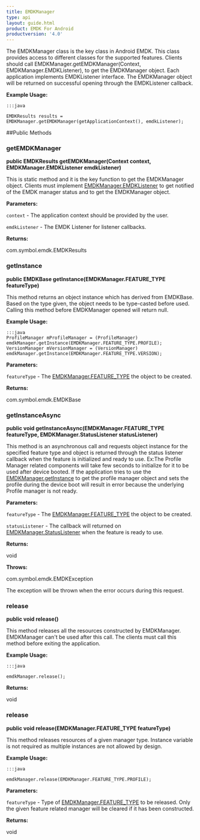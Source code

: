 ```yaml
---
title: EMDKManager
type: api
layout: guide.html
product: EMDK For Android
productversion: '4.0'
---
```



The EMDKManager class is the key class in Android EMDK. This class provides access to different classes for the supported features. 
 Clients should call EMDKManager.getEMDKManager(Context, EMDKManager.EMDKListener), to get the EMDKManager object. 
 Each application implements EMDKListener interface. 
 The EMDKManager object will be returned on successful opening through the EMDKListener callback.
 
 

**Example Usage:**
	
	:::java
	
	EMDKResults results = EMDKManager.getEMDKManager(getApplicationContext(), emdkListener);
	


##Public Methods

### getEMDKManager

**public EMDKResults getEMDKManager(Context context, EMDKManager.EMDKListener emdkListener)**

This is static method and it is the key function to get the EMDKManager object.
 Clients must implement [ EMDKManager.EMDKListener](../EMDKManager-EMDKListener) to get notified of the EMDK manager status and to get the EMDKManager object.

**Parameters:**

`context` - The application context should be provided by the user.

`emdkListener` - The EMDK Listener for listener callbacks.

**Returns:**

com.symbol.emdk.EMDKResults

### getInstance

**public EMDKBase getInstance(EMDKManager.FEATURE_TYPE featureType)**

This method returns an object instance which has derived from EMDKBase. Based on the type given, the object needs to be type-casted before used.
 Calling this method before EMDKManager opened will return null. 
 

**Example Usage:**
	
	:::java
	ProfileManager mProfileManager = (ProfileManager) emdkManager.getInstance(EMDKManager.FEATURE_TYPE.PROFILE);
	VersionManager mVersionManager = (VersionManager) emdkManager.getInstance(EMDKManager.FEATURE_TYPE.VERSION);
	


**Parameters:**

`featureType` - The [ EMDKManager.FEATURE_TYPE](../EMDKManager-FEATURE_TYPE) the object to be created.

**Returns:**

com.symbol.emdk.EMDKBase

### getInstanceAsync

**public void getInstanceAsync(EMDKManager.FEATURE_TYPE featureType, EMDKManager.StatusListener statusListener)**

This method is an asynchronous call and requests object instance for the specified feature type and object
 is returned through the status listener callback when the feature is initialized and ready to use. 
 Ex:The Profile Manager related components will take few seconds to initialize for it to be used after device booted.
 If the application tries to use the [ EMDKManager.getInstance](../EMDKManager#getinstance) to get the profile manager object and
 sets the profile during the device boot will result in error because the underlying Profile manager is not ready. 
 
 

**Parameters:**

`featureType` - The [ EMDKManager.FEATURE_TYPE](../EMDKManager-FEATURE_TYPE) the object to be created.

`statusListener` - The callback will returned on [ EMDKManager.StatusListener](../EMDKManager-StatusListener) when the feature is ready to use.

**Returns:**

void

**Throws:**

com.symbol.emdk.EMDKException

The exception will be thrown when the error occurs during this request.

### release

**public void release()**

This method releases all the resources constructed by EMDKManager. EMDKManager can't be used after this call.
 The clients must call this method before exiting the application.
 
 

**Example Usage:**
	
	:::java
	
	emdkManager.release();
	


**Returns:**

void

### release

**public void release(EMDKManager.FEATURE_TYPE featureType)**

This method releases resources of a given manager type. Instance variable is not required as multiple instances are not allowed by design.
 
 

**Example Usage:**
	
	:::java
	
	emdkManager.release(EMDKManager.FEATURE_TYPE.PROFILE);
	


**Parameters:**

`featureType` - Type of [ EMDKManager.FEATURE_TYPE](../EMDKManager-FEATURE_TYPE) to be released. Only the given feature related manager will be cleared if it has been constructed.

**Returns:**

void









